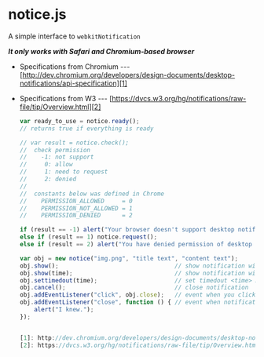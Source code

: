 notice.js
=========

A simple interface to `webkitNotification`

***It only works with Safari and Chromium-based browser***

* Specifications from Chromium
--- [http://dev.chromium.org/developers/design-documents/desktop-notifications/api-specification][1]
* Specifications from W3
--- [https://dvcs.w3.org/hg/notifications/raw-file/tip/Overview.html][2]

    ```javascript
    var ready_to_use = notice.ready();
    // returns true if everything is ready
    
    // var result = notice.check();
    //  check permission
    //    -1: not support
    //     0: allow
    //     1: need to request
    //     2: denied
    // 
    //  constants below was defined in Chrome
    //    PERMISSION_ALLOWED     = 0
    //    PERMISSION_NOT_ALLOWED = 1
    //    PERMISSION_DENIED      = 2
    
    if (result == -1) alert("Your browser doesn't support desktop notification.");
    else if (result == 1) notice.request();
    else if (result == 2) alert("You have denied permission of desktop notification.");
    
    var obj = new notice("img.png", "title text", "content text");
    obj.show();                                 // show notification without timedout
    obj.show(time);                             // show notification with timedout <time> ms
    obj.settimedout(time);                      // set timedout <time> ms for notification
    obj.cancel();                               // close notification
    obj.addEventListener("click", obj.close);   // event when you click the notification box
    obj.addEventListener("close", function () { // event when notification box closed
        alert("I knew.");
    });


  [1]: http://dev.chromium.org/developers/design-documents/desktop-notifications/api-specification
  [2]: https://dvcs.w3.org/hg/notifications/raw-file/tip/Overview.html

